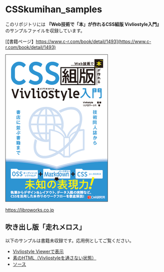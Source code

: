 # CSSkumihan_samples
このリポジトリには **『Web技術で「本」が作れるCSS組版 Vivliostyle入門』** のサンプルファイルを収録しています。

[【書籍ページ】https://www.c-r.com/book/detail/1493](https://www.c-r.com/book/detail/1493)

![book cover](bookimage.png)


https://libroworks.co.jp

## 吹き出し版「走れメロス」
以下のサンプルは書籍未収録です。応用例としてご覧ください。

- [Vivliostyle Viewerで表示](https://vivliostyle.org/viewer/#src=https://libroworks.github.io/CSSkumihan_samples/samples/melos/sample5_x_Melos.html)
- [素のHTML（Vivliostyleを通さない状態）](https://libroworks.github.io/CSSkumihan_samples/samples/melos/sample5_x_Melos.html)
- [ソース](https://github.com/libroworks/CSSkumihan_samples/blob/main/samples/melos/sample5_x_Melos.html)

